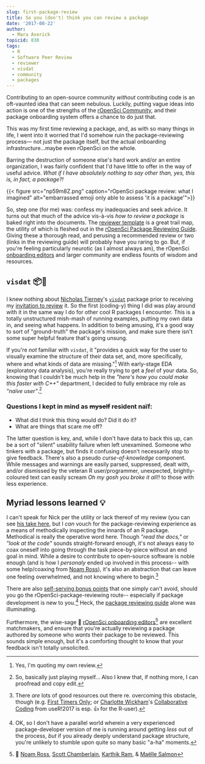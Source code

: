 ```yaml
---
slug: first-package-review
title: So you (don't) think you can review a package
date: '2017-08-22'
author:
  - Mara Averick
topicid: 838
tags:
  - R
  - Software Peer Review
  - reviewer
  - visdat
  - community
  - packages
---
```


Contributing to an open-source community _without_ contributing code is an oft-vaunted idea that can seem nebulous. Luckily, putting vague ideas into action is one of the strengths of the [rOpenSci Community](/community/), and their package onboarding system offers a chance to do just that.

This was my first time reviewing a package, and, as with so many things in life, I went into it worried that I'd somehow ruin the package-reviewing process— not just the package itself, but the actual onboarding infrastructure...maybe even rOpenSci on the whole.

Barring the destruction of someone else's hard work and/or an entire organization, I was fairly confident that I'd have little to offer in the way of useful advice. _What if I have absolutely nothing to say other than, yes, this is, in fact, a package?!_

{{< figure src="np59m8Z.png" caption="rOpenSci package review: what I imagined" alt="embarrassed emoji only able to assess 'it is a package'">}}

So, step one (for me) was: confess my inadequacies and seek advice. It turns out that much of the advice vis-à-vis _how to review a package_ is baked right into the documents. The [reviewer template](https://devguide.ropensci.org/reviewtemplate.html) is a great trail map, the utility of which is fleshed out in the [rOpenSci Package Reviewing Guide](https://devguide.ropensci.org/reviewerguide.html). Giving these a thorough read, and perusing a recommended review or two (links in the reviewing guide) will probably have you raring to go. But, if you're feeling particularly neurotic (as I almost always am), the rOpenSci [onboarding editors](https://devguide.ropensci.org/softwarereviewintro.html#associateditors) and larger community are endless founts of wisdom and resources.

## `visdat` 📦👀

I knew nothing about [Nicholas Tierney](https://github.com/njtierney)'s [`visdat`](https://visdat.njtierney.com/) package prior to receiving my [invitation to review](https://github.com/ropensci/software-review/issues/87#issuecomment-270428584) it. So the first (coding-y) thing I did was play around with it in the same way I do for other cool R packages I encounter. This is a totally unstructured mish-mash of running examples, putting my own data in, and seeing what happens. In addition to being amusing, it's a good way to sort of "ground-truth" the package's mission, and make sure there isn't some super helpful feature that's going unsung.

If you're _not_ familiar with `visdat`, it "provides a quick way for the user to visually examine the structure of their data set, and, more specifically, where and what kinds of data are missing."[^1] With early-stage EDA (exploratory data analysis), you're really trying to get a _feel_ of your data. So, knowing that I couldn't be much help in the _"here's how you could make this faster with C++"_ department, I decided to fully embrace my role as _"naïve user"_.[^2]

### Questions I kept in mind as <del>myself</del>  resident naïf:

* What did I think this thing would do? Did it do it?
* What are things that scare me off?

The latter question is key, and, while I don't have data to back this up, can be a sort of "silent" usability failure when left unexamined. Someone who tinkers with a package, but finds it confusing doesn't necessarily stop to give feedback. There's also a pseudo _curse-of-knowledge_ component. While messages and warnings are easily parsed, suppressed, dealt with, and/or dismissed by the veteran R user/programmer, unexpected, brightly-coloured text can easily scream _Oh my gosh you broke it all!!_ to those with less experience.

## Myriad lessons learned 💡

I can't speak for Nick per the utility or lack thereof of my review (you can see [his take here](/blog/2017/08/22/visdat), but I _can_ vouch for the package-reviewing experience as a means of methodically inspecting the innards of an R package. Methodical is really the operative word here. Though _"read the docs,"_ or _"look at the code"_ sounds straight-forward enough, it's not always easy to coax oneself into going through the task piece-by-piece without an end goal in mind. While a desire to contribute to open-source software is noble enough (and is how I _personaly_ ended up involved in this process-- with some help/coaxing from [Noam Ross](https://twitter.com/noamross)), it's also an abstraction that can leave one feeling overwhelmed, and not knowing where to begin.[^3]

There are also [self-serving bonus points](https://devguide.ropensci.org/softwarereviewintro.html#whyreview#whyreview) that one simply can't avoid, should you go the rOpenSci-package-reviewing route-- especially if package development is new to you.[^4] Heck, the [package reviewing guide](https://devguide.ropensci.org/reviewerguide.html) alone was illuminating.

Furthermore, the wise-sage 🦉 [rOpenSci onboarding editors](https://devguide.ropensci.org/softwarereviewintro.html#associators)[^5] are excellent matchmakers, and ensure that you're actually reviewing a package authored by someone who _wants_ their package to be reviewed. This sounds simple enough, but it's a comforting thought to know that your feedback isn't totally unsolicited.

[^1]: Yes, I'm quoting my own review.

[^2]: So, basically just playing myself... Also I knew that, if nothing more, I can proofread and copy edit.

[^3]: There _are_ lots of good resources out there re. overcoming this obstacle, though (e.g. [First Timers Only](https://www.firsttimersonly.com/); or [Charlotte Wickham](https://twitter.com/cvwickham)'s [Collaborative Coding](https://cwick.co.nz/talks/collab-code-user17/#/) from useR!2017 is esp. 👍 for the R-user).

[^4]: OK, so I don't have a parallel world wherein a very experienced package-developer version of me is running around getting _less_ out of the process, _but_ if you already deeply understand package structure, you're unlikely to stumble upon quite so many basic "a-ha" moments.

[^5]: 👋 [Noam Ross](https://github.com/noamross), [Scott Chamberlain](https://github.com/sckott), [Karthik Ram](https://github.com/karthik), & [Maëlle Salmon](https://github.com/maelle)
